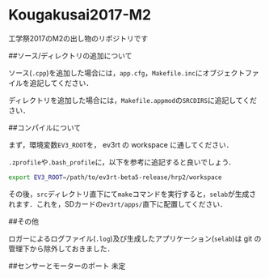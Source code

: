 Kougakusai2017-M2
===============

工学祭2017のM2の出し物のリポジトリです

##ソース/ディレクトリの追加について

ソース(`.cpp`)を追加した場合には，`app.cfg`，`Makefile.inc`にオブジェクトファイルを追記してください．

ディレクトリを追加した場合には，`Makefile.appmod`の`SRCDIRS`に追記してください．

##コンパイルについて

まず，環境変数`EV3_ROOT`を， ev3rt の workspace に通してください．

`.zprofile`や`.bash_profile`に，以下を参考に追記すると良いでしょう．

```bash
export EV3_ROOT=/path/to/ev3rt-beta5-release/hrp2/workspace 
```

その後，`src`ディレクトリ直下にて`make`コマンドを実行すると，`selab`が生成されます．これを，SDカードの`ev3rt/apps/`直下に配置してください．

##その他

ロガーによるログファイル(`.log`)及び生成したアプリケーション(`selab`)は git の管理下から除外しておきました．

##センサーとモーターのポート
未定

